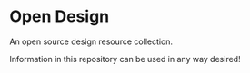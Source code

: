 # Open Design

An open source design resource collection.

Information in this repository can be used in any way desired!

